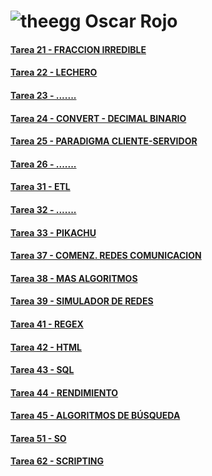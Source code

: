 # ![theegg](https://theegg.ai/plataforma/images/logo.png)  Oscar Rojo 


#### [Tarea 21 - FRACCION IRREDIBLE](https://github.com/zumaia/theegg_ai/tree/master/tarea_21)
#### [Tarea 22 - LECHERO](https://github.com/zumaia/theegg_ai/tree/master/tarea_22)
#### [Tarea 23 - .......](https://github.com/zumaia/theegg_ai/tree/master/tarea_23)
#### [Tarea 24 - CONVERT - DECIMAL BINARIO](https://github.com/zumaia/theegg_ai/tree/master/tarea_24)
#### [Tarea 25 - PARADIGMA CLIENTE-SERVIDOR](https://github.com/zumaia/theegg_ai/tree/master/tarea_25)
#### [Tarea 26 - .......](https://github.com/zumaia/theegg_ai/tree/master/tarea_26)
#### [Tarea 31 - ETL](https://github.com/zumaia/theegg_ai/tree/master/tarea_31)
#### [Tarea 32 - .......](https://github.com/zumaia/theegg_ai/tree/master/tarea_32)
#### [Tarea 33 - PIKACHU](https://github.com/zumaia/theegg_ai/tree/master/tarea_33)
#### [Tarea 37 - COMENZ. REDES COMUNICACION](https://github.com/zumaia/theegg_ai/tree/master/tarea_37)
#### [Tarea 38 - MAS ALGORITMOS](https://github.com/zumaia/theegg_ai/tree/master/tarea_38)
#### [Tarea 39 - SIMULADOR DE REDES](https://github.com/zumaia/theegg_ai/tree/master/tarea_39)
#### [Tarea 41 - REGEX](https://github.com/zumaia/theegg_ai/tree/master/tarea_41)
#### [Tarea 42 - HTML](https://github.com/zumaia/theegg_ai/tree/master/tarea_42)
#### [Tarea 43 - SQL](https://github.com/zumaia/theegg_ai/tree/master/tarea_43)
#### [Tarea 44 - RENDIMIENTO](https://github.com/zumaia/theegg_ai/tree/master/tarea_44)
#### [Tarea 45 - ALGORITMOS DE BÚSQUEDA](https://github.com/zumaia/theegg_ai/tree/master/tarea_45)
#### [Tarea 51 - SO](https://github.com/zumaia/theegg_ai/tree/master/tarea_51)
#### [Tarea 62 - SCRIPTING](https://github.com/zumaia/theegg_ai/tree/master/tarea_62)
